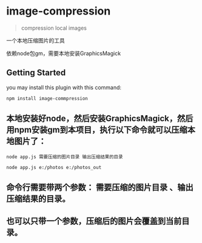 # image-compression

> compression local images

一个本地压缩图片的工具

依赖node包gm，需要本地安装GraphicsMagick

## Getting Started
 you may install this plugin with this command:

```shell
npm install image-commpression
```

## 本地安装好node，然后安装GraphicsMagick，然后用npm安装gm到本项目，执行以下命令就可以压缩本地图片了：

```shell
node app.js 需要压缩的图片目录 输出压缩结果的目录

node app.js e:/photos e:/photos_out
```

## 命令行需要带两个参数： 需要压缩的图片目录 、输出压缩结果的目录。

## 也可以只带一个参数，压缩后的图片会覆盖到当前目录。


